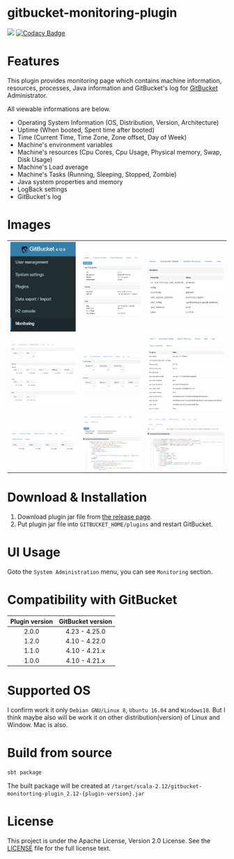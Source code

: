 # gitbucket-monitoring-plugin

[![](https://travis-ci.org/YoshinoriN/gitbucket-monitoring-plugin.svg?branch=master)](https://travis-ci.org/YoshinoriN/gitbucket-monitoring-plugin) [![Codacy Badge](https://api.codacy.com/project/badge/Grade/677a69ed2e5f4137ba35986dbb02995f)](https://www.codacy.com/app/YoshinoriN/gitbucket-monitoring-plugin?utm_source=github.com&amp;utm_medium=referral&amp;utm_content=YoshinoriN/gitbucket-monitoring-plugin&amp;utm_campaign=Badge_Grade)

# Features

This plugin provides monitoring page which contains machine information, resources, processes, Java information and GitBucket's log for [GitBucket](//github.com/gitbucket/gitbucket) Administrator.

All viewable informations are below.

* Operating System Information (OS, Distribution, Version, Architecture)
* Uptime (When booted, Spent time after booted)
* Time (Current Time, Time Zone, Zone offset, Day of Week)
* Machine's environment variables
* Machine's resources (Cpu Cores, Cpu Usage, Physical memory, Swap, Disk Usage)
* Machine's Load average
* Machine's Tasks (Running, Sleeping, Stopped, Zombie)
* Java system properties and memory
* LogBack settings
* GitBucket's log

# Images

||||
|:-------:|:-------:|:-------:|
|![menu](https://raw.githubusercontent.com/YoshinoriN/gitbucket-monitoring-plugin/master/doc/images/menu.png)|![system](https://raw.githubusercontent.com/YoshinoriN/gitbucket-monitoring-plugin/master/doc/images/system.png)|![envval](https://raw.githubusercontent.com/YoshinoriN/gitbucket-monitoring-plugin/master/doc/images/envval.png)|
|![resources](https://raw.githubusercontent.com/YoshinoriN/gitbucket-monitoring-plugin/master//doc/images/resources.png)|![process](https://raw.githubusercontent.com/YoshinoriN/gitbucket-monitoring-plugin/master/doc/images/process.png)|![java-p](https://raw.githubusercontent.com/YoshinoriN/gitbucket-monitoring-plugin/master/doc/images/java-p.png)|
|![java-m](https://raw.githubusercontent.com/YoshinoriN/gitbucket-monitoring-plugin/master/doc/images/java-m.png)|![logback](https://raw.githubusercontent.com/YoshinoriN/gitbucket-monitoring-plugin/master/doc/images/logback.png)|![gitbucketlog](https://raw.githubusercontent.com/YoshinoriN/gitbucket-monitoring-plugin/master/doc/images/gitbucketlog.png)|

# Download & Installation

1. Download plugin jar file from [the release page](//github.com/YoshinoriN/gitbucket-monitoring-plugin/releases).
2. Put plugin jar file into `GITBUCKET_HOME/plugins` and restart GitBucket.

# UI Usage

Goto the `System Administration` menu, you can see `Monitoring` section.

# Compatibility with GitBucket

|Plugin version|GitBucket version|
|:-------------:|:-------:|
|2.0.0|4.23 - 4.25.0|
|1.2.0|4.10 - 4.22.0|
|1.1.0|4.10 - 4.21.x|
|1.0.0|4.10 - 4.21.x|

# Supported OS

I confirm work it only `Debian GNU/Linux 8`, `Ubuntu 16.04` and `Windows10`.  But I think maybe also will be work it on other distribution(version) of Linux and Window. Mac is also.

# Build from source

```sh
sbt package
```

The built package will be created at `/target/scala-2.12/gitbucket-monitorting-plugin_2.12-{plugin-version}.jar`

# License

This project is under the Apache License, Version 2.0 License. See the [LICENSE](./LICENSE) file for the full license text.
